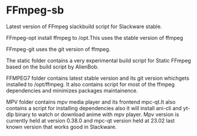 # FFmpeg-sb

Latest version of FFmpeg slackbuild script for
Slackware stable.

FFmpeg-opt install ffmpeg to /opt.This uses the 
stable version of ffmpeg

FFmpeg-git uses the git version of ffmpeg.

The static folder contains a very experimental build 
script for Static FFmpeg based on the build script by
AlienBob.

FFMPEG7 folder contains latest stable version and its git 
version whichgets installed to /opt/ffmpeg. It also contains 
script for most of the ffmpeg dependencies and minimizes packages
maintainence.

MPV folder contains mpv media player and its frontend
mpc-qt.It also contains a script for installing dependencies
also it will install ani-cli and yt-dlp binary to watch or
download anime with mpv player. Mpv version is currently held at 
version 0.38.0 and mpc-qt version held at 23.02 last known 
version that works good in Slackware.
